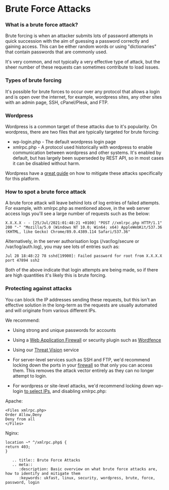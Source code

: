 # Brute Force Attacks

### What is a brute force attack?

Brute forcing is when an attacker submits lots of password attempts in quick succession with the aim of guessing a password correctly and gaining access. This can be either random words or using "dictionaries" that contain passwords that are commonly used. 

It's very common, and not typically a very effective type of attack, but the sheer number of these requests can sometimes contribute to load issues.

### Types of brute forcing

It's  possible for brute forces to occur over any protocol that allows a login and is open over the internet, for example, wordpress sites, any other sites with an admin page, SSH, cPanel/Plesk, and FTP.

### Wordpress 

Wordpress is a common target of these attacks due to it's popularity. On wordpress, there are two files that are typically targeted for brute forcing:

- wp-login.php - The default wordpress login page
- xmlrpc.php - A protocol used historically with wordpress to enable communication between wordpress and other systems. It's enabled by default, but has largely been superseded by REST API, so in most cases it can be disabled without harm. 

Wordpress have a [great guide](https://wordpress.org/support/article/brute-force-attacks/) on how to mitigate these attacks specifically for this platform.

### How to spot a brute force attack

A brute force attack will leave behind lots of log entries of failed attempts. For example, with xmlrpc.php as mentioned above, in the web server access logs you'll see a large number of requests such as the below:


```console
X.X.X.X - - [25/Jul/2021:01:48:21 +0100] "POST //xmlrpc.php HTTP/1.1" 200 "-" "Mozilla/5.0 (Windows NT 10.0; Win64; x64) AppleWebKit/537.36 (KHTML, like Gecko) Chrome/89.0.4389.114 Safari/537.36"
```

Alternatively, in the server authorisation logs (/var/log/secure or /var/log/auth.log), you may see lots of entries such as:

```console
Jul 28 18:48:22 78 sshd[19900]: Failed password for root from X.X.X.X port 47894 ssh2
```

Both of the above indicate that login attempts are being made, so if there are high quantities it's likely this is brute forcing.

### Protecting against attacks

You can block the IP addresses sending these requests, but this isn't an effective solution in the long-term as the requests are usually automated and will originate from various different IPs. 

 We recommend:

- Using strong and unique passwords for accounts 

- Using a [Web Application Firewall](/security/webapplicationfirewall/index) or security plugin such as [Wordfence](https://www.wordfence.com/) 

- Using our [Threat Vision](https://www.ukfast.co.uk/intrusion-detection-response.html) service

- For server-level services such as SSH and FTP, we'd recommend locking down the ports in your [firewall](https://docs.ukfast.co.uk/network/firewalls/index.html) so that only you can access them. This removes the attack vector entirely as they can no longer attempt to login. 

- For wordpress or site-level attacks, we'd recommend locking down wp-login [to select IPs](https://wordpress.org/support/article/brute-force-attacks/#limit-access-to-wp-login-php-by-ip), and disabling xmlrpc.php:

Apache:

```console
<Files xmlrpc.php>
Order Allow,Deny
Deny from all
</Files>
```

Nginx:

```console
location ~* ^/xmlrpc.php$ {
return 403;
}
```

```eval_rst
   .. title:: Brute Force Attacks
   .. meta::
      :description: Basic overview on what brute force attacks are, how to identify and mitigate them 
      :keywords: ukfast, linux, security, wordpress, brute, force, password, login
```

